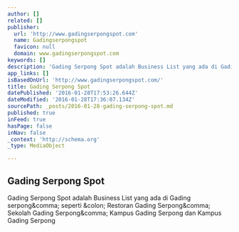 ```yaml
---
author: []
related: []
publisher:
  url: 'http://www.gadingserpongspot.com'
  name: Gadingserpongspot
  favicon: null
  domain: www.gadingserpongspot.com
keywords: []
description: 'Gading Serpong Spot adalah Business List yang ada di Gading serpong, seperti : Restoran Gading Serpong, Sekolah Gading Serpong, Kampus Gading Serpong dan Kampus Gading Serpong'
app_links: []
isBasedOnUrl: 'http://www.gadingserpongspot.com/'
title: Gading Serpong Spot
datePublished: '2016-01-28T17:53:26.644Z'
dateModified: '2016-01-28T17:36:07.134Z'
sourcePath: _posts/2016-01-28-gading-serpong-spot.md
published: true
inFeed: true
hasPage: false
inNav: false
_context: 'http://schema.org'
_type: MediaObject

---
```

<article style=""><h1>Gading Serpong Spot</h1><p>Gading Serpong Spot adalah Business List yang ada di Gading serpong&amp;comma; seperti &amp;colon; Restoran Gading Serpong&amp;comma; Sekolah Gading Serpong&amp;comma; Kampus Gading Serpong dan Kampus Gading Serpong</p></article>